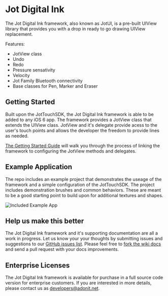 Jot Digital Ink
===============

The Jot Digital Ink framework, also known as JotUI, is a pre-built UIView library that provides you with a drop in ready to go drawing UIView replacement.

Features:
- JotView class
- Undo
- Redo
- Pressure sensativity
- Velocity
- Jot Family Bluetooth connectivity
- Base classes for Pen, Marker and Eraser

Getting Started
---------------
Built upon the JotTouchSDK, the Jot Digital Ink framework is able to be added to any iOS 6 app. The framework provides a JotView class that extends the UIView class. JotView and it's delegate provide acess to the user's touch points and allows the developer the freedom to provide lines as needed.

[The Getting Started Guide](https://github.com/Adonit/JotDigitalInk/wiki) will walk you through the process of linking the framework to configuring the JotView methods and delegates.

Example Application
-------------------
The repo includes an example project that demonstrates the useage of the framework and a simple configuration of the JotTouchSDK. The project includes demonstration brushes and common behaviors. These are meant to be a good starting point to build upon for additional textures and shapes.

![Included Example App](https://github.com/Adonit/JotDigitalInk/wiki/images/example_app.png) 


Help us make this better
------------------------

The Jot Digital Ink framework and it's supporting documentation are all a work in progress. Let us know your your thoughts by submitting issues and suggestions to our [GitHub issues list](https://github.com/adonit/JotDigitalInk/issues). Please feel free to [fork the wiki docs](https://github.com/Adonit/JotDigitalInk/wiki/_access) and send a pull request with your docs improvements.

Enterprise Licenses
-------------------

The Jot Digital Ink framework is available for purchase in a full source code version for enterprise customers. If you are interested in more details, please contact us as developers@adonit.net.
